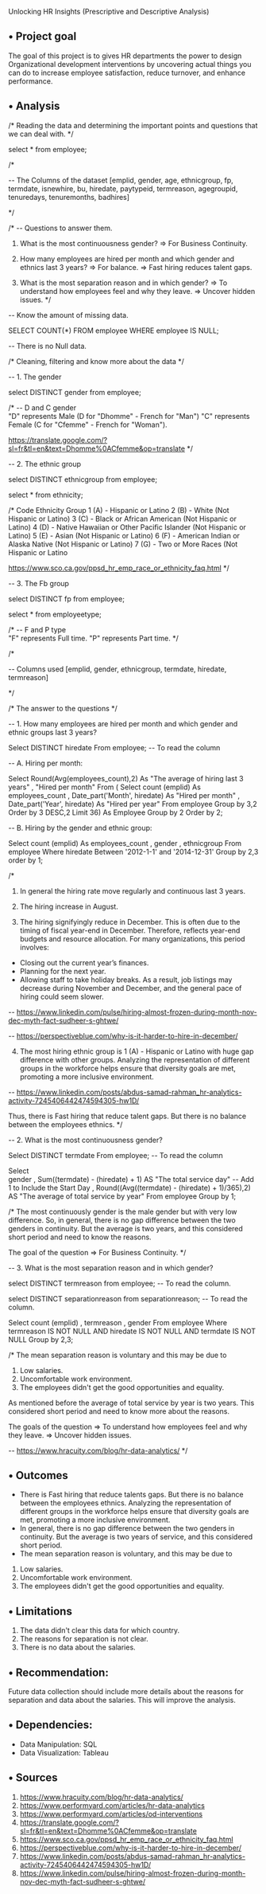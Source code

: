 Unlocking HR Insights
(Prescriptive and Descriptive Analysis)

•	Project goal
--
The goal of this project is to gives HR departments the power to design Organizational development interventions by uncovering actual things you can do to increase employee satisfaction, reduce turnover, and enhance performance.

•	Analysis
--
/* Reading the data and determining the important points and questions that we can deal with. */

select * from employee;

/* 

-- The Columns of the dataset
[emplid, gender, age, ethnicgroup, fp, termdate, isnewhire, bu, hiredate, paytypeid, termreason, agegroupid, tenuredays, tenuremonths, badhires]

*/

/* 
-- Questions to answer them. 

1. What is the most continuousness gender?
=> For Business Continuity.

2. How many employees are hired per month and which gender and ethnics last 3 years?
=> For balance.
=> Fast hiring reduces talent gaps.

3. What is the most separation reason and in which gender?
=> To understand how employees feel and why they leave.
=> Uncover hidden issues.
*/

-- Know the amount of missing data.

SELECT COUNT(*)
FROM employee
WHERE employee IS NULL;

-- There is no Null data.

/* Cleaning, filtering and know more about the data */

-- 1. The gender

select DISTINCT gender from employee;

/* 
-- D and C gender  
"D" represents Male (D for "Dhomme" - French for "Man") 
"C" represents Female (C for "Cfemme" - French for "Woman").

https://translate.google.com/?sl=fr&tl=en&text=Dhomme%0ACfemme&op=translate
*/

-- 2. The ethnic group

select DISTINCT ethnicgroup from employee;

select * from ethnicity;

/*
Code	Ethnicity Group
1 (A) - Hispanic or Latino
2 (B) - White (Not Hispanic or Latino)
3 (C) - Black or African American (Not Hispanic or Latino)
4 (D) - Native Hawaiian or Other Pacific Islander (Not Hispanic or Latino)
5 (E) - Asian (Not Hispanic or Latino)
6 (F) - American Indian or Alaska Native (Not Hispanic or Latino)
7 (G) - Two or More Races (Not Hispanic or Latino

https://www.sco.ca.gov/ppsd_hr_emp_race_or_ethnicity_faq.html
*/

-- 3. The Fb group

select DISTINCT fp from employee;

select * from employeetype;

/* 
-- F and P type  
"F" represents Full time.
"P" represents Part time.
*/

/* 

-- Columns used
[emplid, gender, ethnicgroup, termdate, hiredate, termreason]

*/

/* The answer to the questions */

-- 1. How many employees are hired per month and which gender and ethnic groups last 3 years?

Select DISTINCT hiredate From employee; -- To read the column

-- A. Hiring per month:

Select Round(Avg(employees_count),2) As "The average of hiring last 3 years"
	, "Hired per month"
From (
Select count (emplid) As employees_count
	, Date_part('Month', hiredate) As "Hired per month"
	, Date_part('Year', hiredate) As "Hired per year"
From employee
Group by 3,2
Order by 3 DESC,2
Limit 36) As Employee
Group by 2
Order by 2;

-- B. Hiring by the gender and ethnic group:

Select count (emplid) As employees_count
	, gender
	, ethnicgroup
From employee
Where hiredate Between '2012-1-1' and '2014-12-31'
Group by 2,3
order by 1;

/* 
1. In general the hiring rate move regularly and continuous last 3 years.
2. The hiring increase in August.

3. The hiring signifyingly reduce in December.
This is often due to the timing of fiscal year-end in December. Therefore, reflects year-end budgets and resource allocation.
For many organizations, this period involves: 
- Closing out the current year’s finances. 
- Planning for the next year.
- Allowing staff to take holiday breaks. 
As a result, job listings may decrease during November and December, and the general pace of hiring could seem slower.

-- https://www.linkedin.com/pulse/hiring-almost-frozen-during-month-nov-dec-myth-fact-sudheer-s-ghtwe/

-- https://perspectiveblue.com/why-is-it-harder-to-hire-in-december/

4. The most hiring ethnic group is 1 (A) - Hispanic or Latino with huge gap difference with other groups.
Analyzing the representation of different groups in the workforce helps ensure that diversity goals are met, promoting a more inclusive environment.

-- https://www.linkedin.com/posts/abdus-samad-rahman_hr-analytics-activity-7245406442474594305-hw1D/

Thus, there is Fast hiring that reduce talent gaps. But there is no balance between the employees ethnics. 
*/

-- 2. What is the most continuousness gender?

Select DISTINCT termdate From employee; -- To read the column

Select  
	  gender
	  , Sum((termdate) - (hiredate) + 1) AS "The total service day" -- Add 1 to Include the Start Day
	  , Round((Avg((termdate) - (hiredate) + 1)/365),2) AS "The average of total service by year"
From employee
Group by 1;

/* 
The most continuously gender is the male gender but with very low difference. So, in general, there is no gap difference between the two genders in continuity. But the average is two years, and this considered short period and need to know the reasons.

The goal of the question => For Business Continuity.
*/

-- 3. What is the most separation reason and in which gender?

select DISTINCT termreason from employee; -- To read the column.

select DISTINCT separationreason from separationreason; -- To read the column.

Select  count (emplid)
	  , termreason
	  , gender
From employee
Where termreason IS NOT NULL
	AND hiredate IS NOT NULL
    AND termdate IS NOT NULL
Group by 2,3;

/*
The mean separation reason is voluntary and this may be due to
1. Low salaries.
2. Uncomfortable work environment.
3. The employees didn't get the good opportunities and equality.

As mentioned before the average of total service by year is two years. This considered short period and need to know more about the reasons.

The goals of the question
=> To understand how employees feel and why they leave.
=> Uncover hidden issues.

-- https://www.hracuity.com/blog/hr-data-analytics/
*/

•	Outcomes
--
- There is Fast hiring that reduce talents gaps. But there is no balance between the employees ethnics. Analyzing the representation of different groups in the workforce helps ensure that diversity goals are met, promoting a more inclusive environment.
- In general, there is no gap difference between the two genders in continuity. But the average is two years of service, and this considered short period.
- The mean separation reason is voluntary, and this may be due to
1. Low salaries.
2. Uncomfortable work environment.
3. The employees didn't get the good opportunities and equality.

•	Limitations
--
1.	The data didn't clear this data for which country.
2.	The reasons for separation is not clear.
3.	There is no data about the salaries.
 
•	Recommendation:
--
Future data collection should include more details about the reasons for separation and data about the salaries. This will improve the analysis.

•	Dependencies:
--
- Data Manipulation: SQL
- Data Visualization: Tableau

•	Sources
--
1.	https://www.hracuity.com/blog/hr-data-analytics/
2.	https://www.performyard.com/articles/hr-data-analytics
3.	https://www.performyard.com/articles/od-interventions
4.	https://translate.google.com/?sl=fr&tl=en&text=Dhomme%0ACfemme&op=translate
5.	https://www.sco.ca.gov/ppsd_hr_emp_race_or_ethnicity_faq.html
6.	https://perspectiveblue.com/why-is-it-harder-to-hire-in-december/
7.	https://www.linkedin.com/posts/abdus-samad-rahman_hr-analytics-activity-7245406442474594305-hw1D/
8.	https://www.linkedin.com/pulse/hiring-almost-frozen-during-month-nov-dec-myth-fact-sudheer-s-ghtwe/
